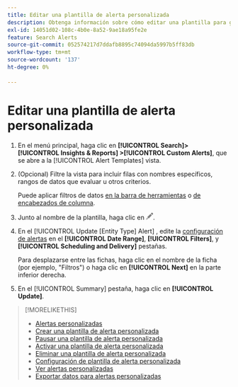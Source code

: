 ```yaml
---
title: Editar una plantilla de alerta personalizada
description: Obtenga información sobre cómo editar una plantilla para generar alertas personalizadas.
exl-id: 14051d02-108c-4b0e-8a52-9ae18a95fe2e
feature: Search Alerts
source-git-commit: 052574217d7ddafb8895c74094da5997b5ff83db
workflow-type: tm+mt
source-wordcount: '137'
ht-degree: 0%

---
```


# Editar una plantilla de alerta personalizada

1. En el menú principal, haga clic en **[!UICONTROL Search]> [!UICONTROL Insights & Reports] >[!UICONTROL Custom Alerts]**, que se abre a la [!UICONTROL Alert Templates] vista.

1. (Opcional) Filtre la vista para incluir filas con nombres específicos, rangos de datos que evaluar u otros criterios.

   Puede aplicar filtros de datos [en la barra de herramientas](/help/search-social-commerce/common-tasks/data-views/ad-hoc-settings/column-filter-apply-from-toolbar.md) o [de encabezados de columna](/help/search-social-commerce/common-tasks/data-views/ad-hoc-settings/column-filter-apply-from-column-heading.md).

1. Junto al nombre de la plantilla, haga clic en ![Editar](/help/search-social-commerce/assets/edit.png "Editar").

1. En el [!UICONTROL Update \[Entity Type\] Alert] , edite la [configuración de alertas](alert-template-settings.md) en el **[!UICONTROL Date Range]**, **[!UICONTROL Filters]**, y **[!UICONTROL Scheduling and Delivery]** pestañas.

   Para desplazarse entre las fichas, haga clic en el nombre de la ficha (por ejemplo, &quot;Filtros&quot;) o haga clic en **[!UICONTROL Next]** en la parte inferior derecha.

1. En el [!UICONTROL Summary] pestaña, haga clic en **[!UICONTROL Update]**.

>[!MORELIKETHIS]
>
>* [Alertas personalizadas](alert-about.md)
>* [Crear una plantilla de alerta personalizada](alert-template-create.md)
>* [Pausar una plantilla de alerta personalizada](alert-template-pause.md)
>* [Activar una plantilla de alerta personalizada](alert-template-activate.md)
>* [Eliminar una plantilla de alerta personalizada](alert-template-delete.md)
>* [Configuración de plantilla de alerta personalizada](alert-template-settings.md)
>* [Ver alertas personalizadas](alert-view.md)
>* [Exportar datos para alertas personalizadas](alert-export-data.md)
